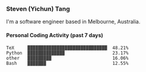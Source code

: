 ### Steven (Yichun) Tang

I'm a software engineer based in Melbourne, Australia.

#### Personal Coding Activity (past 7 days)
```
TeX     ▓▓▓▓▓▓▓▓▓▓▓▓▓▓▓▓▓▓▓▓▓▓▓▓▓▓▓▓▓▓  48.21%
Python  ▓▓▓▓▓▓▓▓▓▓▓▓▓▓                  23.17%
other   ▓▓▓▓▓▓▓▓▓                       16.06%
Bash    ▓▓▓▓▓▓▓                         12.55%
```
